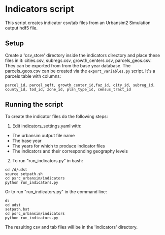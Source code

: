 # Indicators script

This script creates indicator csv/tab files from an Urbansim2 Simulation output hdf5 file.


## Setup

Create a 'csv\_store' directory inside the indicators directory and place these files in it: cities.csv, subregs.csv, growth\_centers.csv, parcels\_geos.csv. They can be exported from from the base year database. The parcels\_geos.csv can be created via the `export_variables.py` script. It's a parcels table with columns: 

```
parcel_id, parcel_sqft, growth_center_id,faz_id, city_id, subreg_id,
county_id, tod_id, zone_id, plan_type_id, census_tract_id
```




## Running the script

To create the indicator files do the following steps:

1. Edit indicators_settings.yaml with:
  * The urbansim output file name 
  * The base year
  * The years for which to produce indicator files
  * The indicators and their corresponding geography levels
2.  To run "run_indicators.py" in bash:

```
cd /d/udst
source setpath.sh
cd psrc_urbansim/indicators
python run_indicators.py

```
 Or to run "run_indicators.py" in the command line:

```
d:
cd udst
setpath.bat
cd psrc_urbansim/indicators
python run_indicators.py

```

The resulting csv and tab files will be in the 'indicators' directory.
